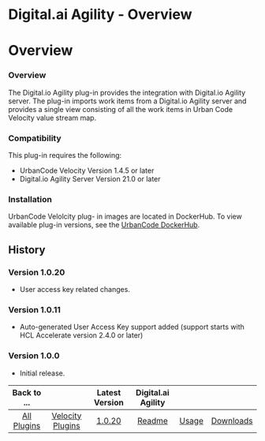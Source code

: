 
Digital.ai Agility - Overview
=============================

# Overview


### Overview


The Digital.io Agility plug-in provides the integration with Digital.io Agility server. The plug-in
imports work items from a Digital.io Agility server and provides a single view consisting of all the work items in Urban
Code Velocity value stream map.

### Compatibility

This plug-in requires the following:

* UrbanCode Velocity
Version 1.4.5 or later
* Digital.io Agility Server Version 21.0 or later

### Installation

UrbanCode Velolcity plug-
in images are located in DockerHub. To view available plug-in versions, see the [UrbanCode
DockerHub](https://hub.docker.com/r/urbancode/ucv-ext-agility/tags).

History
-------

### Version 1.0.20

* User
access key related changes.

### Version 1.0.11

* Auto-generated User Access Key support added (support starts with
HCL Accelerate version 2.4.0 or later)

### Version 1.0.0

* Initial release.


|Back to ...||Latest Version|Digital.ai Agility |||
| :---: | :---: | :---: | :---: | :---: | :---: |
|[All Plugins](../../index.md)|[Velocity Plugins](../README.md)|[1.0.20](https://raw.githubusercontent.com/UrbanCode/IBM-UCV-PLUGINS/main/files/ucv-ext-agility/ucv-ext-agility-1.0.20.tar.zip)|[Readme](README.md)|[Usage](usage.md)|[Downloads](downloads.md)|
